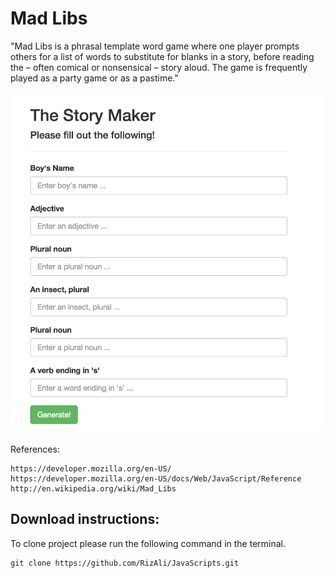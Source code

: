 # Mad Libs

"Mad Libs is a phrasal template word game where one player prompts others for a list of words to substitute for blanks in a story, before reading the – often comical or nonsensical – story aloud. The game is frequently played as a party game or as a pastime."

![alt tag](https://raw.githubusercontent.com/RizAli/JavaScripts/master/images/Mad_lib_home.png)

References:
```
https://developer.mozilla.org/en-US/
https://developer.mozilla.org/en-US/docs/Web/JavaScript/Reference
http://en.wikipedia.org/wiki/Mad_Libs
```

Download instructions:
----------------------
To clone project please run the following command in the terminal.

```
git clone https://github.com/RizAli/JavaScripts.git
```